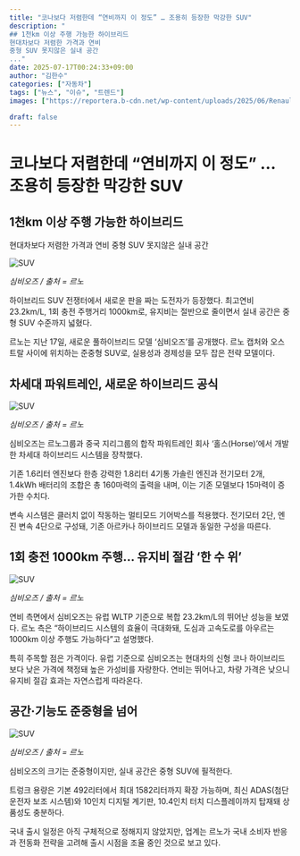 ```yaml
---
title: "코나보다 저렴한데 “연비까지 이 정도” … 조용히 등장한 막강한 SUV"
description: "
## 1천km 이상 주행 가능한 하이브리드
현대차보다 저렴한 가격과 연비
중형 SUV 못지않은 실내 공간
..."
date: 2025-07-17T00:24:33+09:00
author: "김한수"
categories: ["자동차"]
tags: ["뉴스", "이슈", "트렌드"]
images: ["https://reportera.b-cdn.net/wp-content/uploads/2025/06/Renault-Symbioz-3-1024x576.jpg"]

draft: false
---
```


# 코나보다 저렴한데 “연비까지 이 정도” … 조용히 등장한 막강한 SUV


## 1천km 이상 주행 가능한 하이브리드
현대차보다 저렴한 가격과 연비
중형 SUV 못지않은 실내 공간


![SUV](https://reportera.b-cdn.net/wp-content/uploads/2025/06/Renault-Symbioz-3-1024x576.jpg)

*심비오즈 / 출처 = 르노*

하이브리드 SUV 전쟁터에서 새로운 판을 짜는 도전자가 등장했다. 최고연비 23.2km/L, 1회 충전 주행거리 1000km로, 유지비는 절반으로 줄이면서 실내 공간은 중형 SUV 수준까지 넓혔다.

르노는 지난 17일, 새로운 풀하이브리드 모델 ‘심비오즈’를 공개했다. 르노 캡처와 오스트랄 사이에 위치하는 준중형 SUV로, 실용성과 경제성을 모두 잡은 전략 모델이다.


## 차세대 파워트레인, 새로운 하이브리드 공식


![SUV](https://reportera.b-cdn.net/wp-content/uploads/2025/06/Renault-Symbioz-2-1024x768.jpg)

*심비오즈 / 출처 = 르노*

심비오즈는 르노그룹과 중국 지리그룹의 합작 파워트레인 회사 ‘홀스(Horse)’에서 개발한 차세대 하이브리드 시스템을 장착했다.

기존 1.6리터 엔진보다 한층 강력한 1.8리터 4기통 가솔린 엔진과 전기모터 2개, 1.4kWh 배터리의 조합은 총 160마력의 출력을 내며, 이는 기존 모델보다 15마력이 증가한 수치다.

변속 시스템은 클러치 없이 작동하는 멀티모드 기어박스를 적용했다. 전기모터 2단, 엔진 변속 4단으로 구성돼, 기존 아르카나 하이브리드 모델과 동일한 구성을 따른다.


## 1회 충전 1000km 주행… 유지비 절감 ‘한 수 위’


![SUV](https://reportera.b-cdn.net/wp-content/uploads/2025/06/Renault-Symbioz-1024x768.jpg)

*심비오즈 / 출처 = 르노*

연비 측면에서 심비오즈는 유럽 WLTP 기준으로 복합 23.2km/L의 뛰어난 성능을 보였다. 르노 측은 “하이브리드 시스템의 효율이 극대화돼, 도심과 고속도로를 아우르는 1000km 이상 주행도 가능하다”고 설명했다.

특히 주목할 점은 가격이다. 유럽 기준으로 심비오즈는 현대차의 신형 코나 하이브리드보다 낮은 가격에 책정돼 높은 가성비를 자랑한다. 연비는 뛰어나고, 차량 가격은 낮으니 유지비 절감 효과는 자연스럽게 따라온다.


## 공간·기능도 준중형을 넘어


![SUV](https://reportera.b-cdn.net/wp-content/uploads/2025/06/Renault-Symbioz-1-1024x768.jpg)

*심비오즈 / 출처 = 르노*

심비오즈의 크기는 준중형이지만, 실내 공간은 중형 SUV에 필적한다.

트렁크 용량은 기본 492리터에서 최대 1582리터까지 확장 가능하며, 최신 ADAS(첨단 운전자 보조 시스템)와 10인치 디지털 계기판, 10.4인치 터치 디스플레이까지 탑재돼 상품성도 충분하다.

국내 출시 일정은 아직 구체적으로 정해지지 않았지만, 업계는 르노가 국내 소비자 반응과 전동화 전략을 고려해 출시 시점을 조율 중인 것으로 보고 있다.
